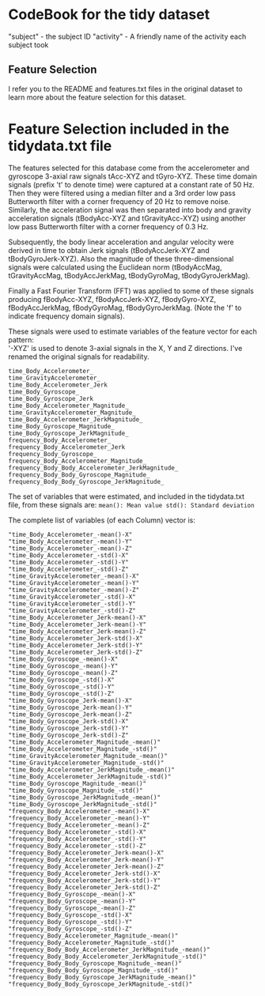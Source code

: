 CodeBook for the tidy dataset
=============================
"subject" - the subject ID
"activity" - A friendly name of the activity each subject took

Feature Selection 
-----------------
I refer you to the README and features.txt files in the original dataset to learn more about the feature selection for this dataset. 

Feature Selection included in the tidydata.txt file
===================================================

The features selected for this database come from the accelerometer and gyroscope 3-axial raw signals tAcc-XYZ and tGyro-XYZ. These time domain signals (prefix 't' to denote time) were captured at a constant rate of 50 Hz. Then they were filtered using a median filter and a 3rd order low pass Butterworth filter with a corner frequency of 20 Hz to remove noise. Similarly, the acceleration signal was then separated into body and gravity acceleration signals (tBodyAcc-XYZ and tGravityAcc-XYZ) using another low pass Butterworth filter with a corner frequency of 0.3 Hz. 

Subsequently, the body linear acceleration and angular velocity were derived in time to obtain Jerk signals (tBodyAccJerk-XYZ and tBodyGyroJerk-XYZ). Also the magnitude of these three-dimensional signals were calculated using the Euclidean norm (tBodyAccMag, tGravityAccMag, tBodyAccJerkMag, tBodyGyroMag, tBodyGyroJerkMag). 

Finally a Fast Fourier Transform (FFT) was applied to some of these signals producing fBodyAcc-XYZ, fBodyAccJerk-XYZ, fBodyGyro-XYZ, fBodyAccJerkMag, fBodyGyroMag, fBodyGyroJerkMag. (Note the 'f' to indicate frequency domain signals). 

These signals were used to estimate variables of the feature vector for each pattern:  
'-XYZ' is used to denote 3-axial signals in the X, Y and Z directions.
I've renamed the original signals for readability. 
```
time_Body_Accelerometer_
time_GravityAccelerometer_
time_Body_Accelerometer_Jerk
time_Body_Gyroscope_
time_Body_Gyroscope_Jerk
time_Body_Accelerometer_Magnitude_
time_GravityAccelerometer_Magnitude_
time_Body_Accelerometer_JerkMagnitude_
time_Body_Gyroscope_Magnitude_
time_Body_Gyroscope_JerkMagnitude_
frequency_Body_Accelerometer_
frequency_Body_Accelerometer_Jerk
frequency_Body_Gyroscope_
frequency_Body_Accelerometer_Magnitude_
frequency_Body_Body_Accelerometer_JerkMagnitude_
frequency_Body_Body_Gyroscope_Magnitude_
frequency_Body_Body_Gyroscope_JerkMagnitude_
```
The set of variables that were estimated, and included in the tidydata.txt file, from these signals are: 
``
mean(): Mean value
std(): Standard deviation
``

The complete list of variables (of each Column) vector is:
```
"time_Body_Accelerometer_-mean()-X"
"time_Body_Accelerometer_-mean()-Y"
"time_Body_Accelerometer_-mean()-Z"
"time_Body_Accelerometer_-std()-X"
"time_Body_Accelerometer_-std()-Y"
"time_Body_Accelerometer_-std()-Z"
"time_GravityAccelerometer_-mean()-X"
"time_GravityAccelerometer_-mean()-Y"
"time_GravityAccelerometer_-mean()-Z"
"time_GravityAccelerometer_-std()-X"
"time_GravityAccelerometer_-std()-Y"
"time_GravityAccelerometer_-std()-Z"
"time_Body_Accelerometer_Jerk-mean()-X"
"time_Body_Accelerometer_Jerk-mean()-Y"
"time_Body_Accelerometer_Jerk-mean()-Z"
"time_Body_Accelerometer_Jerk-std()-X"
"time_Body_Accelerometer_Jerk-std()-Y"
"time_Body_Accelerometer_Jerk-std()-Z"
"time_Body_Gyroscope_-mean()-X"
"time_Body_Gyroscope_-mean()-Y"
"time_Body_Gyroscope_-mean()-Z"
"time_Body_Gyroscope_-std()-X"
"time_Body_Gyroscope_-std()-Y"
"time_Body_Gyroscope_-std()-Z"
"time_Body_Gyroscope_Jerk-mean()-X"
"time_Body_Gyroscope_Jerk-mean()-Y"
"time_Body_Gyroscope_Jerk-mean()-Z"
"time_Body_Gyroscope_Jerk-std()-X"
"time_Body_Gyroscope_Jerk-std()-Y"
"time_Body_Gyroscope_Jerk-std()-Z"
"time_Body_Accelerometer_Magnitude_-mean()"
"time_Body_Accelerometer_Magnitude_-std()"
"time_GravityAccelerometer_Magnitude_-mean()"
"time_GravityAccelerometer_Magnitude_-std()"
"time_Body_Accelerometer_JerkMagnitude_-mean()"
"time_Body_Accelerometer_JerkMagnitude_-std()"
"time_Body_Gyroscope_Magnitude_-mean()"
"time_Body_Gyroscope_Magnitude_-std()"
"time_Body_Gyroscope_JerkMagnitude_-mean()"
"time_Body_Gyroscope_JerkMagnitude_-std()"
"frequency_Body_Accelerometer_-mean()-X"
"frequency_Body_Accelerometer_-mean()-Y"
"frequency_Body_Accelerometer_-mean()-Z"
"frequency_Body_Accelerometer_-std()-X"
"frequency_Body_Accelerometer_-std()-Y"
"frequency_Body_Accelerometer_-std()-Z"
"frequency_Body_Accelerometer_Jerk-mean()-X"
"frequency_Body_Accelerometer_Jerk-mean()-Y"
"frequency_Body_Accelerometer_Jerk-mean()-Z"
"frequency_Body_Accelerometer_Jerk-std()-X"
"frequency_Body_Accelerometer_Jerk-std()-Y"
"frequency_Body_Accelerometer_Jerk-std()-Z"
"frequency_Body_Gyroscope_-mean()-X"
"frequency_Body_Gyroscope_-mean()-Y"
"frequency_Body_Gyroscope_-mean()-Z"
"frequency_Body_Gyroscope_-std()-X"
"frequency_Body_Gyroscope_-std()-Y"
"frequency_Body_Gyroscope_-std()-Z"
"frequency_Body_Accelerometer_Magnitude_-mean()"
"frequency_Body_Accelerometer_Magnitude_-std()"
"frequency_Body_Body_Accelerometer_JerkMagnitude_-mean()"
"frequency_Body_Body_Accelerometer_JerkMagnitude_-std()"
"frequency_Body_Body_Gyroscope_Magnitude_-mean()"
"frequency_Body_Body_Gyroscope_Magnitude_-std()"
"frequency_Body_Body_Gyroscope_JerkMagnitude_-mean()"
"frequency_Body_Body_Gyroscope_JerkMagnitude_-std()"
```
